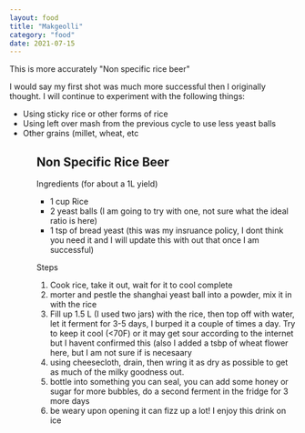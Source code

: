 ```yaml
---
layout: food
title: "Makgeolli"
category: "food"
date: 2021-07-15
---
```

This is more accurately "Non specific rice beer"

I would say my first shot was much more successful then I originally thought.  I will continue to experiment with the following things:
<ul>
 <li>Using sticky rice or other forms of rice</li>
 <li>Using left over mash from the previous cycle to use less yeast balls</li>
 <li>Other grains (millet, wheat, etc</li>
<ul>


<h2>Non Specific Rice Beer</h2>
Ingredients (for about a 1L yield)
<ul>
  <li>1 cup Rice</li>
  <li>2 yeast balls (I am going to try with one, not sure what the ideal ratio is here)</li>
  <li>1 tsp of bread yeast (this was my insruance policy, I dont think you need it and I will update this with out that once I am successful)</li>
</ul>

Steps
<ol>
  <li>Cook rice, take it out, wait for it to cool complete</li>
  <li>morter and pestle the shanghai yeast ball into a powder, mix it in with the rice</li>
  <li>Fill up 1.5 L (I used two jars) with the rice, then top off with water, let it ferment for 3-5 days, I burped it a couple of times a day.  Try to keep it cool (<70F) or it may get sour according to the internet but I havent confirmed this (also I added a tsbp of wheat flower here, but I am not sure if is necesaary</li>
  <li>using cheesecloth, drain, then wring it as dry as possible to get as much of the milky goodness out.</li>
  <li>bottle into something you can seal, you can add some honey or sugar for more bubbles, do a second ferment in the fridge for 3 more days</li>
  <li>be weary upon opening it can fizz up a lot! I enjoy this drink on ice</li>
</ol>


